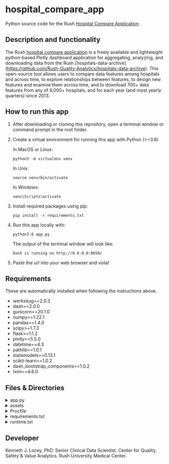 # hospital_compare_app
Python source code for the Rush [Hospital Compare Application](https://hospital-compare.herokuapp.com/).

## Description and functionality

The Rush [hospital compare application](https://hospital-compare.herokuapp.com/) is a freely available and lightweight python-based Plotly dashboard application for aggregating, analyzing, and downloading data from the Rush [hospitals-data-archive] (https://github.com/Rush-Quality-Analytics/hospitals-data-archive). This open-source tool allows users to compare data features among hospitals and across time, to explore relationships between features, to design new features and examine them across time, and to download 700+ data features from any of 6,000+ hospitals, and for each year (and most yearly quarters) since 2013.

## How to run this app

1. After downloading or cloning this repository, open a terminal window or command prompt in the root folder.

2. Create a virtual environment for running this app with Python (>=3.8)

	In MacOS or Linux:
	  
	```
	python3 -m virtualenv venv
	
	```
	In Unix:
	
	```
	source venv/bin/activate
	
	```
	In Windows: 
	
	```
	venv\Scripts\activate
	```
3. Install required packages using pip:

	```
	pip install -r requirements.txt
	```

4. Run this app locally with:

	```
	python3.8 app.py
	```

	The output of the terminal window will look like:

	```
	Dash is running on http://0.0.0.0:8050/
	```
	
5. Paste the url into your web browser and voila!

## Requirements
These are automatically installed when following the instructions above.

* werkzeug==2.0.3
* dash==2.0.0
* gunicorn==20.1.0
* numpy==1.22.1
* pandas==1.4.0
* scipy>=1.7.3
* flask>=1.1.2
* plotly==5.5.0
* datetime==4.3
* pathlib==1.0.1
* statsmodels==0.13.1
* scikit-learn==1.0.2
* dash_bootstrap_components==1.0.2
* lxml==4.8.0

## Files & Directories

<details><summary>app.py</summary>	
The primary file for running the Rush hospital compare application. This file contains the entirety of source code for the app as well as many comments to explain the application's functionality.
</details>

<details><summary>assets</summary>
Files in this directory are used by the application to format its interface or are used as images in this README file. All files except `RUSH_full_color.jpg` were obtained from another open source Plotly Dash app (https://github.com/plotly/dash-sample-apps/tree/main/apps/dash-clinical-analytics/assets.): `Acumin-BdPro.otf`, `base.css`, `clinical-analytics.css`, - `plotly_logo.png`- `resizing.js`


- `Acumin-BdPro.otf`: An OpenType font file used by the application. 
- `base.css` A cascading style sheets (CSS) used by the application. CSS is a stylesheet language used to describe the presentation of a document written in HTML or XML.
- `clinical-analytics.css` An additional css file.
- `plotly_logo.png`
- `RUSH_full_color.jpg`
- `images_for_README`: A directory containing png files used in this README document.
</details>

<details><summary>Procfile</summary>	
This extensionless file is necessary for deployment on Heroku, and essentially tells Heroku how to handle web processes using the gunicorn server. The file contains a single line with the following: `web: gunicorn app:server`
</details>

<details><summary>requirements.txt</summary>		
This file lists all of the software libraries needed for the app to run. When deploying the app on Heroku, this file is used to set up the server with the libraries necessary for running the application. When used locally, this file tells pip which libraries need to be installed (i.e., `pip install -r requirements.txt`).
</details>

<details><summary>runtime.txt</summary>
This file is used when setting up the app to run on an online Heroku server. It contains a single line: `python-3.8.12, indicating the version of python to use. 
</details>

## Developer 
Kenneth J. Locey, PhD. Senior Clinical Data Scientist. Center for Quality, Safety & Value Analytics. Rush University Medical Center.